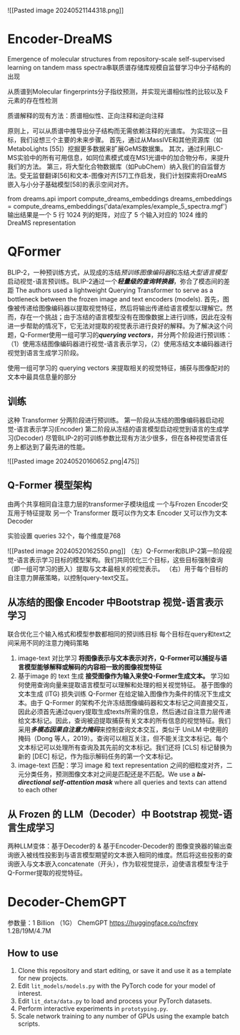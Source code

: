 ![[Pasted image 20240521144318.png]]

# Encoder-DreaMS

Emergence of molecular structures from repository-scale self-supervised learning on tandem mass spectra串联质谱存储库规模自监督学习中分子结构的出现

从质谱到Molecular fingerprints分子指纹预测，并实现光谱相似性的比较以及 F 元素的存在性检测

质谱解释的现有方法：质谱相似性、正向注释和逆向注释


原则上，可以从质谱中推导出分子结构而无需依赖注释的光谱库。
为实现这一目标，我们设想三个主要的未来步骤。
首先，通过从MassIVE和其他资源库（如MetaboLights [55]）挖掘更多数据来扩展GeMS数据集。
其次，通过利用LC-MS实验中的所有可用信息，如同位素模式或在MS1光谱中的加合物分布，来提升我们的方法。
第三，将大型化合物数据库（如PubChem）纳入我们的自监督方法。受无监督翻译[56]和文本-图像对齐[57]工作启发，我们计划探索将DreaMS嵌入与小分子基础模型[58]的表示空间对齐。

from dreams.api import compute_dreams_embeddings
dreams_embeddings = compute_dreams_embeddings('data/examples/example_5_spectra.mgf')
输出结果是一个 5 行 1024 列的矩阵，对应了 5 个输入对应的 1024 维的 DreaMS representation


# QFormer 
BLIP-2，一种预训练方式，从现成的冻结*预训练图像编码器*和冻结*大型语言模型*启动视觉-语言预训练。BLIP-2通过一个***轻量级的查询转换器***，弥合了模态间的差距
The authors used a lightweight Querying Transformer to serve as a bottleneck between the frozen image and text encoders (models).
首先，图像被传递给图像编码器以提取视觉特征，然后将输出传递给语言模型以理解它。然而，存在一个挑战；由于冻结的语言模型没有在图像数据上进行训练，因此在没有进一步帮助的情况下，它无法对提取的视觉表示进行良好的解释。为了解决这个问题，Q-Former使用一组可学习的***querying vectors***，并分两个阶段进行预训练：（1）使用冻结图像编码器进行视觉-语言表示学习，（2）使用冻结文本编码器进行视觉到语言生成学习阶段。

使用一组可学习的 querying vectors 来提取相关的视觉特征，捕获与图像配对的文本中最具信息量的部分
## 训练
这种 Transformer 分两阶段进行预训练。
第一阶段从冻结的图像编码器启动视觉-语言表示学习(Encoder)
第二阶段从冻结的语言模型启动视觉到语言的生成学习(Decoder)
尽管BLIP-2的可训练参数比现有方法少很多，但在各种视觉语言任务上都达到了最先进的性能。

![[Pasted image 20240520160652.png|475]]

## Q-Former 模型架构
 由两个共享相同自注意力层的transformer子模块组成
 一个与Frozen Encoder交互用于特征提取
 另一个 Transformer 既可以作为文本 Encoder 又可以作为文本Decoder


实验设置
queries 32个，每个维度是768


![[Pasted image 20240520162550.png]]
（左）Q-Former和BLIP-2第一阶段视觉-语言表示学习目标的模型架构。我们共同优化三个目标，这些目标强制查询（即一组可学习的嵌入）提取与文本最相关的视觉表示。
（右）用于每个目标的自注意力屏蔽策略，以控制query-text交互。

## 从冻结的图像 Encoder 中Bootstrap 视觉-语言表示学习
联合优化三个输入格式和模型参数都相同的预训练目标
每个目标在query和text之间采用不同的注意力掩码策略
1. image-text 对比学习   **将图像表示与文本表示对齐，Q-Former可以捕捉与语言模型能够解释或解码的内容相一致的图像视觉特征**
2. 基于image 的 text 生成 **接受图像作为输入来使Q-Former生成文本。** 学习如何使用查询向量来提取语言模型可以理解和处理的相关视觉特征。
	基于图像的文本生成 (ITG) 损失训练 Q-Former 在给定输入图像作为条件的情况下生成文本。由于 Q-Former 的架构不允许冻结图像编码器和文本标记之间直接交互，因此必须首先通过query提取生成texts所需的信息，然后通过自注意力层传递给文本标记。因此，查询被迫提取捕获有关文本的所有信息的视觉特征。我们采用***多模态因果自注意力掩码***来控制查询文本交互，类似于 UniLM 中使用的掩码（Dong 等人，2019）。查询可以相互关注，但不能关注文本标记。每个文本标记可以处理所有查询及其先前的文本标记。我们还将 [CLS] 标记替换为新的 [DEC] 标记，作为指示解码任务的第一个文本标记。
3. image-text 匹配：学习 image 和 text representation 之间的细粒度对齐，二元分类任务，预测图像文本对之间是匹配还是不匹配。We use a ***bi-directional self-attention mask*** where all queries and texts can attend to each other


## 从 Frozen 的 LLM（Decoder）中 Bootstrap 视觉-语言生成学习
两种LLM变体：基于Decoder的 & 基于Encoder-Decoder的
图像变换器的输出查询嵌入被线性投影到与语言模型期望的文本嵌入相同的维度。然后将这些投影的查询嵌入与文本嵌入concatenate（开头），作为软视觉提示，迫使语言模型专注于Q-Former提取的视觉特征。


# Decoder-ChemGPT 
参数量：1 Billion （1G）
ChemGPT https://huggingface.co/ncfrey 1.2B/19M/4.7M
## How to use

1. Clone this repository and start editing, or save it and use it as a template for new projects.
2. Edit `lit_models/models.py` with the PyTorch code for your model of interest.
3. Edit `lit_data/data.py` to load and process your PyTorch datasets.
4. Perform interactive experiments in `prototyping.py`.
5. Scale network training to any number of GPUs using the example batch scripts.



